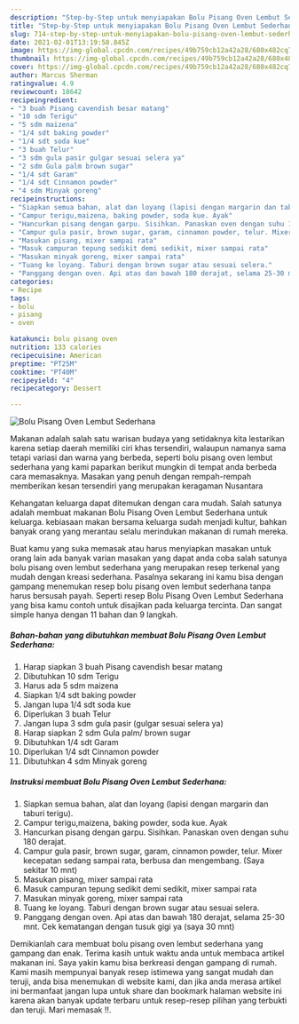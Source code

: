 ```yaml
---
description: "Step-by-Step untuk menyiapakan Bolu Pisang Oven Lembut Sederhana Cepat"
title: "Step-by-Step untuk menyiapakan Bolu Pisang Oven Lembut Sederhana Cepat"
slug: 714-step-by-step-untuk-menyiapakan-bolu-pisang-oven-lembut-sederhana-cepat
date: 2021-02-01T13:19:58.845Z
image: https://img-global.cpcdn.com/recipes/49b759cb12a42a28/680x482cq70/bolu-pisang-oven-lembut-sederhana-foto-resep-utama.jpg
thumbnail: https://img-global.cpcdn.com/recipes/49b759cb12a42a28/680x482cq70/bolu-pisang-oven-lembut-sederhana-foto-resep-utama.jpg
cover: https://img-global.cpcdn.com/recipes/49b759cb12a42a28/680x482cq70/bolu-pisang-oven-lembut-sederhana-foto-resep-utama.jpg
author: Marcus Sherman
ratingvalue: 4.9
reviewcount: 18642
recipeingredient:
- "3 buah Pisang cavendish besar matang"
- "10 sdm Terigu"
- "5 sdm maizena"
- "1/4 sdt baking powder"
- "1/4 sdt soda kue"
- "3 buah Telur"
- "3 sdm gula pasir gulgar sesuai selera ya"
- "2 sdm Gula palm brown sugar"
- "1/4 sdt Garam"
- "1/4 sdt Cinnamon powder"
- "4 sdm Minyak goreng"
recipeinstructions:
- "Siapkan semua bahan, alat dan loyang (lapisi dengan margarin dan taburi terigu)."
- "Campur terigu,maizena, baking powder, soda kue. Ayak"
- "Hancurkan pisang dengan garpu. Sisihkan. Panaskan oven dengan suhu 180 derajat."
- "Campur gula pasir, brown sugar, garam, cinnamon powder, telur. Mixer kecepatan sedang sampai rata, berbusa dan mengembang. (Saya sekitar 10 mnt)"
- "Masukan pisang, mixer sampai rata"
- "Masuk campuran tepung sedikit demi sedikit, mixer sampai rata"
- "Masukan minyak goreng, mixer sampai rata"
- "Tuang ke loyang. Taburi dengan brown sugar atau sesuai selera."
- "Panggang dengan oven. Api atas dan bawah 180 derajat, selama 25-30 mnt. Cek kematangan dengan tusuk gigi ya (saya 30 mnt)"
categories:
- Recipe
tags:
- bolu
- pisang
- oven

katakunci: bolu pisang oven 
nutrition: 133 calories
recipecuisine: American
preptime: "PT25M"
cooktime: "PT40M"
recipeyield: "4"
recipecategory: Dessert

---
```



![Bolu Pisang Oven Lembut Sederhana](https://img-global.cpcdn.com/recipes/49b759cb12a42a28/680x482cq70/bolu-pisang-oven-lembut-sederhana-foto-resep-utama.jpg)

Makanan adalah salah satu warisan budaya yang setidaknya kita lestarikan karena setiap daerah memiliki ciri khas tersendiri, walaupun namanya sama tetapi variasi dan warna yang berbeda, seperti bolu pisang oven lembut sederhana yang kami paparkan berikut mungkin di tempat anda berbeda cara memasaknya. Masakan yang penuh dengan rempah-rempah memberikan kesan tersendiri yang merupakan keragaman Nusantara



Kehangatan keluarga dapat ditemukan dengan cara mudah. Salah satunya adalah membuat makanan Bolu Pisang Oven Lembut Sederhana untuk keluarga. kebiasaan makan bersama keluarga sudah menjadi kultur, bahkan banyak orang yang merantau selalu merindukan makanan di rumah mereka.

Buat kamu yang suka memasak atau harus menyiapkan masakan untuk orang lain ada banyak varian masakan yang dapat anda coba salah satunya bolu pisang oven lembut sederhana yang merupakan resep terkenal yang mudah dengan kreasi sederhana. Pasalnya sekarang ini kamu bisa dengan gampang menemukan resep bolu pisang oven lembut sederhana tanpa harus bersusah payah.
Seperti resep Bolu Pisang Oven Lembut Sederhana yang bisa kamu contoh untuk disajikan pada keluarga tercinta. Dan sangat simple hanya dengan 11 bahan dan 9 langkah.


<!--inarticleads1-->

##### Bahan-bahan yang dibutuhkan membuat Bolu Pisang Oven Lembut Sederhana:

1. Harap siapkan 3 buah Pisang cavendish besar matang
1. Dibutuhkan 10 sdm Terigu
1. Harus ada 5 sdm maizena
1. Siapkan 1/4 sdt baking powder
1. Jangan lupa 1/4 sdt soda kue
1. Diperlukan 3 buah Telur
1. Jangan lupa 3 sdm gula pasir (gulgar sesuai selera ya)
1. Harap siapkan 2 sdm Gula palm/ brown sugar
1. Dibutuhkan 1/4 sdt Garam
1. Diperlukan 1/4 sdt Cinnamon powder
1. Dibutuhkan 4 sdm Minyak goreng




<!--inarticleads2-->

##### Instruksi membuat  Bolu Pisang Oven Lembut Sederhana:

1. Siapkan semua bahan, alat dan loyang (lapisi dengan margarin dan taburi terigu).
1. Campur terigu,maizena, baking powder, soda kue. Ayak
1. Hancurkan pisang dengan garpu. Sisihkan. Panaskan oven dengan suhu 180 derajat.
1. Campur gula pasir, brown sugar, garam, cinnamon powder, telur. Mixer kecepatan sedang sampai rata, berbusa dan mengembang. (Saya sekitar 10 mnt)
1. Masukan pisang, mixer sampai rata
1. Masuk campuran tepung sedikit demi sedikit, mixer sampai rata
1. Masukan minyak goreng, mixer sampai rata
1. Tuang ke loyang. Taburi dengan brown sugar atau sesuai selera.
1. Panggang dengan oven. Api atas dan bawah 180 derajat, selama 25-30 mnt. Cek kematangan dengan tusuk gigi ya (saya 30 mnt)




Demikianlah cara membuat bolu pisang oven lembut sederhana yang gampang dan enak. Terima kasih untuk waktu anda untuk membaca artikel makanan ini. Saya yakin kamu bisa berkreasi dengan gampang di rumah. Kami masih mempunyai banyak resep istimewa yang sangat mudah dan teruji, anda bisa menemukan di website kami, dan jika anda merasa artikel ini bermanfaat jangan lupa untuk share dan bookmark halaman website ini karena akan banyak update terbaru untuk resep-resep pilihan yang terbukti dan teruji. Mari memasak !!. 
